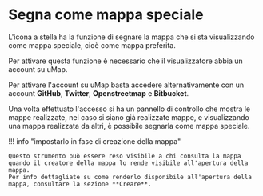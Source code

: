 # Segna come mappa speciale

L'icona a stella ha la funzione di segnare la mappa che si sta visualizzando come mappa speciale, cioè come mappa preferita.

Per attivare questa funzione è necessario che il visualizzatore abbia un account su uMap. 

Per attivare l'account su uMap basta accedere alternativamente con un account **GitHub**, **Twitter**, **Openstreetmap** e **Bitbucket**. 

Una volta effettuato l'accesso si ha un pannello di controllo che mostra le mappe realizzate, nel caso si siano già realizzate mappe, e visualizzando una mappa realizzata da altri, è possibile segnarla come mappa speciale.


!!! info "impostarlo in fase di creazione della mappa"

    Questo strumento può essere reso visibile a chi consulta la mappa quando il creatore della mappa lo rende visibile all'apertura della mappa.
    Per info dettagliate su come renderlo disponibile all'apertura della mappa, consultare la sezione **Creare**.
